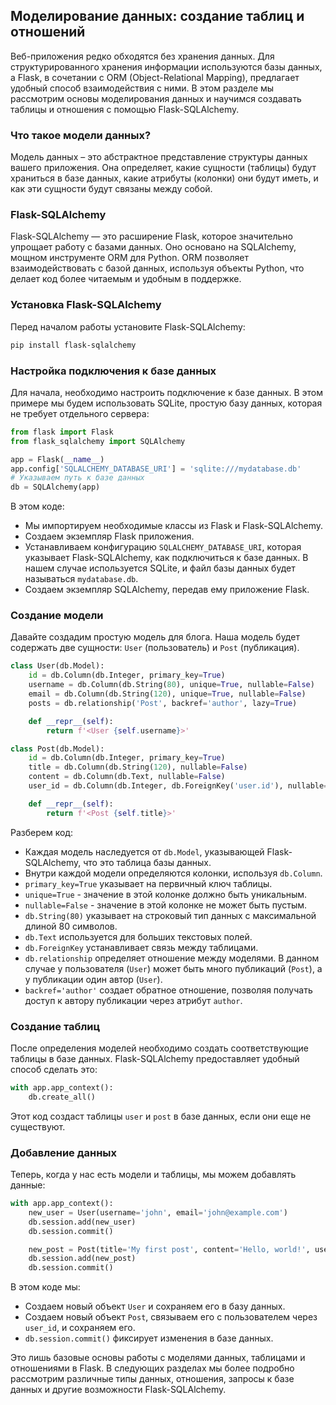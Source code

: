 ## Моделирование данных: создание таблиц и отношений

Веб-приложения редко обходятся без хранения данных. Для структурированного хранения информации используются базы данных, а Flask, в сочетании с ORM (Object-Relational Mapping),  предлагает удобный способ взаимодействия с ними. В этом разделе мы рассмотрим основы моделирования данных и научимся создавать таблицы и отношения с помощью Flask-SQLAlchemy.

### Что такое модели данных?

Модель данных – это абстрактное представление структуры данных вашего приложения. Она определяет, какие сущности (таблицы) будут храниться в базе данных, какие атрибуты (колонки) они будут иметь, и как эти сущности будут связаны между собой.

### Flask-SQLAlchemy

Flask-SQLAlchemy — это расширение Flask, которое значительно упрощает работу с базами данных. Оно основано на SQLAlchemy, мощном инструменте ORM для Python. ORM позволяет взаимодействовать с базой данных, используя объекты Python, что делает код более читаемым и удобным в поддержке.

### Установка Flask-SQLAlchemy

Перед началом работы установите Flask-SQLAlchemy:

```bash
pip install flask-sqlalchemy
```

### Настройка подключения к базе данных

Для начала, необходимо настроить подключение к базе данных. В этом примере мы будем использовать SQLite, простую базу данных, которая не требует отдельного сервера:

```python
from flask import Flask
from flask_sqlalchemy import SQLAlchemy

app = Flask(__name__)
app.config['SQLALCHEMY_DATABASE_URI'] = 'sqlite:///mydatabase.db' 
# Указываем путь к базе данных
db = SQLAlchemy(app)
```

В этом коде:

*  Мы импортируем необходимые классы из Flask и Flask-SQLAlchemy.
* Создаем экземпляр Flask приложения.
* Устанавливаем конфигурацию `SQLALCHEMY_DATABASE_URI`, которая указывает Flask-SQLAlchemy, как подключиться к базе данных. В нашем случае используется SQLite, и файл базы данных будет называться `mydatabase.db`.
* Создаем экземпляр SQLAlchemy, передав ему приложение Flask.

### Создание модели

Давайте создадим простую модель для блога. Наша модель будет содержать две сущности: `User` (пользователь) и `Post` (публикация). 

```python
class User(db.Model):
    id = db.Column(db.Integer, primary_key=True)
    username = db.Column(db.String(80), unique=True, nullable=False)
    email = db.Column(db.String(120), unique=True, nullable=False)
    posts = db.relationship('Post', backref='author', lazy=True)

    def __repr__(self):
        return f'<User {self.username}>'

class Post(db.Model):
    id = db.Column(db.Integer, primary_key=True)
    title = db.Column(db.String(120), nullable=False)
    content = db.Column(db.Text, nullable=False)
    user_id = db.Column(db.Integer, db.ForeignKey('user.id'), nullable=False)

    def __repr__(self):
        return f'<Post {self.title}>'
```

Разберем код:

*  Каждая модель наследуется от `db.Model`, указывающей Flask-SQLAlchemy, что это таблица базы данных.
*  Внутри каждой модели определяются колонки, используя `db.Column`. 
* `primary_key=True` указывает на первичный ключ таблицы.
*  `unique=True` - значение в этой колонке должно быть уникальным.
* `nullable=False` -  значение в этой колонке не может быть пустым. 
* `db.String(80)` указывает на строковый тип данных с максимальной длиной 80 символов.
*  `db.Text` используется для больших текстовых полей.
*  `db.ForeignKey` устанавливает связь между таблицами. 
*  `db.relationship` определяет отношение между моделями. В данном случае у пользователя (`User`) может быть много публикаций (`Post`), а у публикации один автор (`User`). 
* `backref='author'` создает обратное отношение, позволяя получать доступ к автору публикации через атрибут `author`.

### Создание таблиц

После определения моделей необходимо создать соответствующие таблицы в базе данных. Flask-SQLAlchemy предоставляет удобный способ сделать это:

```python
with app.app_context():
    db.create_all()
```

Этот код создаст таблицы `user` и `post` в базе данных, если они еще не существуют.

### Добавление данных

Теперь, когда у нас есть модели и таблицы, мы можем добавлять данные:

```python
with app.app_context():
    new_user = User(username='john', email='john@example.com')
    db.session.add(new_user)
    db.session.commit()

    new_post = Post(title='My first post', content='Hello, world!', user_id=new_user.id)
    db.session.add(new_post)
    db.session.commit()
```

В этом коде мы:

*  Создаем новый объект `User`  и сохраняем его в базу данных.
* Создаем новый объект `Post`, связываем его с пользователем через `user_id`, и сохраняем его.
*  `db.session.commit()` фиксирует изменения в базе данных.


Это лишь базовые основы работы с моделями данных, таблицами и отношениями в Flask. В следующих разделах мы более подробно рассмотрим различные типы данных, отношения, запросы к базе данных и другие возможности Flask-SQLAlchemy. 
